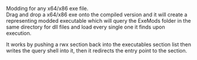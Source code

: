 Modding for any x64/x86 exe file.<br>
Drag and drop a x64/x86 exe onto the compiled version and it will create a representing modded executable which will query the ExeMods folder in the same directory for dll files and load every single one it finds upon execution.<br>

It works by pushing a rwx section back into the executables section list then writes the query shell into it, then it redirects the entry point to the section.
